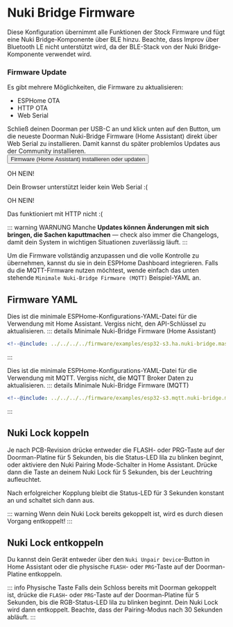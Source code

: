 # Nuki Bridge Firmware <Badge type="tip" text="ESP-IDF Framework" />

Diese Konfiguration übernimmt alle Funktionen der Stock Firmware und fügt eine Nuki Bridge-Komponente über BLE hinzu. Beachte, dass Improv über Bluetooth LE nicht unterstützt wird, da der BLE-Stack von der Nuki Bridge-Komponente verwendet wird.

### Firmware Update
Es gibt mehrere Möglichkeiten, die Firmware zu aktualisieren:
- ESPHome OTA <Badge type="warning" text="Erfordert ESPHome-Dashboard, volle Kontrolle" />
- HTTP OTA <Badge type="tip" text="Neueste Release-Version, keine Anpassung" />
- Web Serial <Badge type="tip" text="Neueste Release-Version, keine Anpassung" />

Schließ deinen Doorman per USB-C an und klick unten auf den Button, um die neueste Doorman Nuki-Bridge Firmware (Home Assistant) direkt über Web Serial zu installieren. Damit kannst du später problemlos Updates aus der Community installieren. 
<esp-web-install-button manifest="../../../firmware/release/esp32-s3.ha.nuki-bridge/manifest.json">
    <button slot="activate">
        <div class="custom-layout">
            <a class="btn">Firmware (Home Assistant) installieren oder updaten</a>
        </div>
    </button>
    <div slot="unsupported">
        <div class="danger custom-block">
            <p class="custom-block-title">OH NEIN!</p>
            <p>Dein Browser unterstützt leider kein Web Serial :(</p>
        </div>
    </div>
    <div slot="not-allowed">
        <div class="danger custom-block">
            <p class="custom-block-title">OH NEIN!</p>
            <p>Das funktioniert mit HTTP nicht :(</p>
        </div>
    </div>
</esp-web-install-button>

::: warning WARNUNG
Manche **Updates können Änderungen mit sich bringen, die Sachen kaputtmachen** — check also immer die Changelogs, damit dein System in wichtigen Situationen zuverlässig läuft.
:::

Um die Firmware vollständig anzupassen und die volle Kontrolle zu übernehmen, kannst du sie in dein ESPHome Dashboard integrieren. Falls du die MQTT-Firmware nutzen möchtest, wende einfach das unten stehende `Minimale Nuki-Bridge Firmware (MQTT)` Beispiel-YAML an.

## Firmware YAML

Dies ist die minimale ESPHome-Konfigurations-YAML-Datei für die Verwendung mit Home Assistant. Vergiss nicht, den API-Schlüssel zu aktualisieren.
::: details Minimale Nuki-Bridge Firmware (Home Assistant)
```yaml
<!--@include: ../../../../firmware/examples/esp32-s3.ha.nuki-bridge.master.example.yaml-->
```
:::

Dies ist die minimale ESPHome-Konfigurations-YAML-Datei für die Verwendung mit MQTT. Vergiss nicht, die MQTT Broker Daten zu aktualisieren.
::: details Minimale Nuki-Bridge Firmware (MQTT)
```yaml
<!--@include: ../../../../firmware/examples/esp32-s3.mqtt.nuki-bridge.master.example.yaml-->
```
:::

## Nuki Lock koppeln

Je nach PCB-Revision drücke entweder die FLASH- oder PRG-Taste auf der Doorman-Platine für 5 Sekunden, bis die Status-LED lila zu blinken beginnt, oder aktiviere den Nuki Pairing Mode-Schalter in Home Assistant. Drücke dann die Taste an deinem Nuki Lock für 5 Sekunden, bis der Leuchtring aufleuchtet.

Nach erfolgreicher Kopplung bleibt die Status-LED für 3 Sekunden konstant an und schaltet sich dann aus.

::: warning
Wenn dein Nuki Lock bereits gekoppelt ist, wird es durch diesen Vorgang entkoppelt!
:::

## Nuki Lock entkoppeln

Du kannst dein Gerät entweder über den `Nuki Unpair Device`-Button in Home Assistant oder die physische `FLASH`- oder `PRG`-Taste auf der Doorman-Platine entkoppeln.

::: info Physische Taste
Falls dein Schloss bereits mit Doorman gekoppelt ist, drücke die `FLASH`- oder `PRG`-Taste auf der Doorman-Platine für 5 Sekunden, bis die RGB-Status-LED lila zu blinken beginnt. Dein Nuki Lock wird dann entkoppelt. Beachte, dass der Pairing-Modus nach 30 Sekunden abläuft.
:::

<!--@include: ./additions.md-->

<!--@include: ./mqtt.md-->